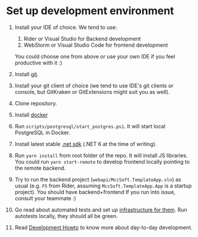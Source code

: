# Set up development environment
1. Install your IDE of choice. We tend to use:
    1. Rider or Visual Studio for Backend development
    1. WebStorm or Visual Studio Code for frontend development

   You could choose one from above or use your own IDE if you feel productive with it :)
2. Install [git](https://git-scm.com/download/win).
3. Install your git client of choice (we tend to use IDE's git clients or console, but GitKraken or GitExtensions might suit you as well).
4. Clone repository.
5. Install [docker](https://www.docker.com/products/docker-desktop/)
6. Run `scripts/postgresql/start_postgres.ps1`. It will start local PostgreSQL in Docker.
7. Install latest stable [.net sdk](https://dotnet.microsoft.com/en-us/download/visual-studio-sdks) (.NET 6 at the time of writing).
8. Run `yarn install` from root folder of the repo. It will install JS libraries. You could run `yarn start-remote` to develop frontend locally pointing to the remote backend.
9. Try to run the backend project (`webapi/MccSoft.TemplateApp.sln`) as usual (e.g. `F5` from Rider, assuming `MccSoft.TemplateApp.App` is a startup project). You should have backend+frontend If you run into issue, consult your teammate :)
10. Go read about automated tests and set up [infrastructure for them](./Auto-tests.md). Run autotests locally, they should all be green.
11. Read [Development Howto](./Development-Howto.md) to know more about day-to-day development.
